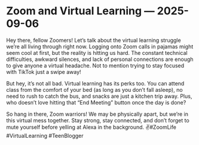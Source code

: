 # Zoom and Virtual Learning — 2025-09-06

Hey there, fellow Zoomers! Let’s talk about the virtual learning struggle we’re all living through right now. Logging onto Zoom calls in pajamas might seem cool at first, but the reality is hitting us hard. The constant technical difficulties, awkward silences, and lack of personal connections are enough to give anyone a virtual headache. Not to mention trying to stay focused with TikTok just a swipe away!

But hey, it’s not all bad. Virtual learning has its perks too. You can attend class from the comfort of your bed (as long as you don’t fall asleep), no need to rush to catch the bus, and snacks are just a kitchen trip away. Plus, who doesn’t love hitting that “End Meeting” button once the day is done?

So hang in there, Zoom warriors! We may be physically apart, but we’re in this virtual mess together. Stay strong, stay connected, and don’t forget to mute yourself before yelling at Alexa in the background. ✌️#ZoomLife #VirtualLearning #TeenBlogger